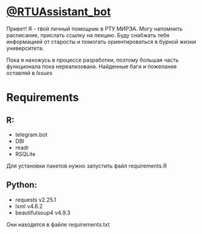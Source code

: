 # [@RTUAssistant_bot](https://t.me/RTUAssistant_bot)
Привет! Я - твой личный помощник в РТУ МИРЭА. 
Могу напомнить расписание, прислать ссылку на лекцию. 
Буду снабжать тебя информацией от старосты и помогать ориентироваться в бурной жизни университета.

Пока я нахожусь в процессе разработки, поэтому большая часть функционала пока нереализована. Найденные баги и пожелания оставляй в *Issues*

# Requirements 
## R:
* telegram.bot
* DBI
* readr
* RSQLite

Для установки пакетов нужно запустить файл requirements.R 

## Python:
* requests v2.25.1
* lxml v4.6.2
* beautifulsoup4 v4.9.3

Они находятся в файле requirements.txt
